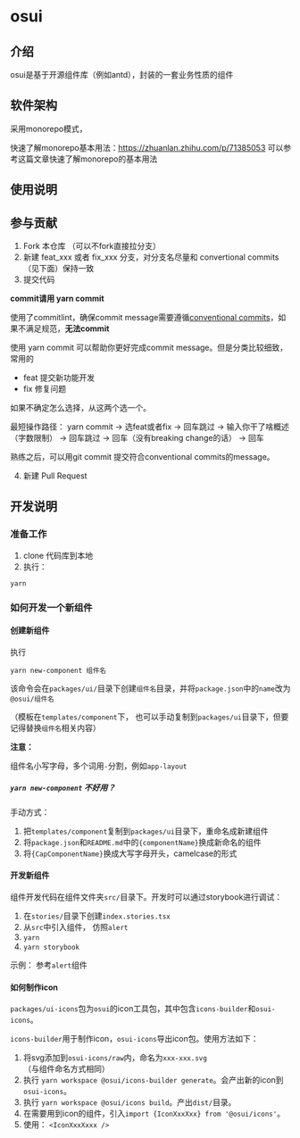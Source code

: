 # osui

## 介绍
osui是基于开源组件库（例如antd），封装的一套业务性质的组件

## 软件架构
采用monorepo模式，

快速了解monorepo基本用法：https://zhuanlan.zhihu.com/p/71385053
可以参考这篇文章快速了解monorepo的基本用法

## 使用说明


## 参与贡献

1.  Fork 本仓库 （可以不fork直接拉分支）
2.  新建 feat_xxx 或者 fix_xxx 分支，对分支名尽量和 convertional commits（见下面）保持一致
3.  提交代码

**commit请用 yarn commit**

使用了commitlint，确保commit message需要遵循[conventional commits](https://www.conventionalcommits.org/en/v1.0.0/)，如果不满足规范，**无法commit**

使用 yarn commit 可以帮助你更好完成commit message。但是分类比较细致，常用的

- feat 提交新功能开发
- fix 修复问题

如果不确定怎么选择，从这两个选一个。

最短操作路径： yarn commit -> 选feat或者fix -> 回车跳过 -> 输入你干了啥概述（字数限制） -> 回车跳过 -> 回车（没有breaking change的话） -> 回车

熟练之后，可以用git commit 提交符合conventional commits的message。

4.  新建 Pull Request

## 开发说明

### 准备工作

1. clone 代码库到本地
2. 执行：

```
yarn
```

### 如何开发一个新组件

#### 创建新组件

执行

```
yarn new-component 组件名
```

该命令会在`packages/ui/`目录下创建`组件名`目录，并将`package.json`中的`name`改为`@osui/组件名`

（模板在`templates/component`下， 也可以手动复制到`packages/ui`目录下，但要记得替换`组件名`相关内容）

**注意：**

组件名小写字母，多个词用`-`分割，例如`app-layout`

##### `yarn new-component` 不好用？

手动方式：

1. 把`templates/component`复制到`packages/ui`目录下，重命名成新建组件
2. 将`package.json`和`README.md`中的`{componentName}`换成新命名的组件
3. 将`{CapComponentName}`换成大写字母开头，camelcase的形式

#### 开发新组件

组件开发代码在组件文件夹`src/`目录下。开发时可以通过storybook进行调试：

1. 在`stories/`目录下创建`index.stories.tsx`
2. 从`src`中引入组件， 仿照`alert`
3. `yarn`
4. `yarn storybook`

示例： 参考`alert`组件


#### 如何制作icon

`packages/ui-icons`包为`osui`的icon工具包，其中包含`icons-builder`和`osui-icons`。

`icons-builder`用于制作icon，`osui-icons`导出icon包。使用方法如下：

1. 将svg添加到`osui-icons/raw`内，命名为`xxx-xxx.svg`（与组件命名方式相同）
2. 执行 `yarn workspace @osui/icons-builder generate`。会产出新的icon到`osui-icons`。
3. 执行 `yarn workspace @osui/icons build`。产出`dist/`目录。
4. 在需要用到icon的组件，引入`import {IconXxxXxx} from '@osui/icons'`。
5. 使用： `<IconXxxXxxx />`

